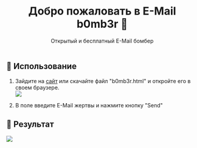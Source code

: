 <h1 align="center">Добро пожаловать в E-Mail b0mb3r 👋</h1>
<p align="center">
    Открытый и бесплатный E-Mail бомбер
    <br /><br />
</p>

## 🚀 Использование

1. Зайдите на [сайт](https://varvaruk-v.github.io/e-mail-b0mb3r/b0mb3r.html) или скачайте файл "b0mb3r.html" и откройте его в своем браузере.<br>
<img src="https://varvaruk-v.github.io/files/mail-spam.png" align="center"><br>

2. В поле введите E-Mail жертвы и нажмите кнопку "Send"

##  🏁 Результат

<img src="https://varvaruk-v.github.io/files/inbox.png" align="center">
